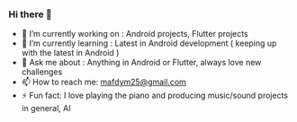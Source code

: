 ### Hi there 👋

- 🔭 I’m currently working on : Android projects, Flutter projects
- 🌱 I’m currently learning : Latest in Android development ( keeping up with the latest in Android )
- 💬 Ask me about : Anything in Android or Flutter, always love new challenges
- 📫 How to reach me: mafdym25@gmail.com 
- ⚡ Fun fact: I love playing the piano and producing music/sound projects in general, AI

<!--
**Maf-Dy/Maf-Dy** is a ✨ _special_ ✨ repository because its `README.md` (this file) appears on your GitHub profile.

Here are some ideas to get you started:

- 🔭 I’m currently working on ...
- 🌱 I’m currently learning ...
- 👯 I’m looking to collaborate on ...
- 🤔 I’m looking for help with ...
- 💬 Ask me about ...
- 📫 How to reach me: ...
- 😄 Pronouns: ...
- ⚡ Fun fact: ...
-->
